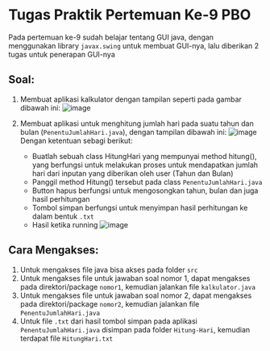 # Tugas Praktik Pertemuan Ke-9 PBO
Pada pertemuan ke-9 sudah belajar tentang GUI java, dengan menggunakan library `javax.swing` untuk membuat GUI-nya, lalu diberikan 2 tugas untuk penerapan GUI-nya
## Soal:
1. Membuat aplikasi kalkulator dengan tampilan seperti pada gambar dibawah ini:
   ![image](https://github.com/user-attachments/assets/fc73f472-e90f-4fe3-b719-95c38e282fbf)

2. Membuat aplikasi untuk menghitung jumlah hari pada suatu tahun dan bulan (`PenentuJumlahHari.java`), dengan tampilan dibawah ini:
   ![image](https://github.com/user-attachments/assets/f249ce6c-ae24-4d5c-b3df-1a07dcdfddf3)
   Dengan ketentuan sebagi berikut:
   - Buatlah sebuah class HitungHari yang mempunyai method hitung(), yang berfungsi untuk melakukan proses untuk mendapatkan jumlah hari dari inputan yang diberikan oleh user (Tahun dan Bulan)
   - Panggil method Hitung() tersebut pada class `PenentuJumlahHari.java`
   - Button hapus berfungsi untuk mengosongkan tahun, bulan dan juga hasil perhitungan
   - Tombol simpan berfungsi untuk menyimpan hasil perhitungan ke dalam bentuk `.txt`
   - Hasil ketika running
     ![image](https://github.com/user-attachments/assets/13218b43-d2a1-4a7d-9c27-310097b2d18b)

## Cara Mengakses:
1. Untuk mengakses file java bisa akses pada folder `src`
2. Untuk mengakses file untuk jawaban soal nomor 1, dapat mengakses pada direktori/package `nomor1`, kemudian jalankan file `kalkulator.java`
3. Untuk mengakses file untuk jawaban soal nomor 2, dapat mengakses pada direktori/package `nomor2`, kemudian jalankan file `PenentuJumlahHari.java`
4. Untuk file `.txt` dari hasil tombol simpan pada aplikasi `PenentuJumlahHari.java` disimpan pada folder `Hitung-Hari`, kemudian terdapat file `HitungHari.txt`

